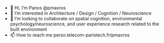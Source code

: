 - 👋 Hi, I’m Panos @pmavros
- 👀 I’m interested in Architecture / Design / Cognition / Neuroscience
- 💞️ I’m looking to collaborate on spatial cognition, environmental psychology/neuroscience, and user experience research related to the built environment
- 📫 How to reach me perso.telecom-paristech.fr/pmavros
<!---
pmavros/pmavros is a ✨ special ✨ repository because its `README.md` (this file) appears on your GitHub profile.
You can click the Preview link to take a look at your changes.
--->
